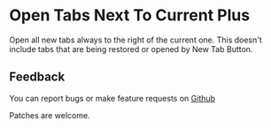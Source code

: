 Open Tabs Next To Current Plus
=================================

Open all new tabs always to the right of the current one. This doesn't include
tabs that are being restored or opened by New Tab Button.

Feedback
--------

You can report bugs or make feature requests on
[Github]( https://github.com/Nidre/firefox-open-tabs-next-to-current )

Patches are welcome.

